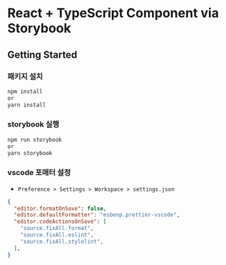 # React + TypeScript Component via Storybook

## Getting Started

### 패키지 설치

```zsh
npm install
or
yarn install
```

### storybook 실행

```zsh
npm run storybook
or
yarn storybook
```


### vscode 포매터 설정
- `Preference > Settings > Workspace > settings.json`

```json
{
  "editor.formatOnSave": false,
  "editor.defaultFormatter": "esbenp.prettier-vscode",
  "editor.codeActionsOnSave": [
    "source.fixAll.format",
    "source.fixAll.eslint",
    "source.fixAll.stylelint",
  ],
}
```
